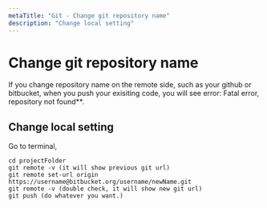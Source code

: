 ```yaml
---
metaTitle: "Git - Change git repository name"
description: "Change local setting"
---
```


# Change git repository name


If you change repository name on the remote side, such as your github or bitbucket, when you push your exisiting code, you will see error: Fatal error, repository not found**.



## Change local setting


Go to terminal,

```git
cd projectFolder
git remote -v (it will show previous git url)
git remote set-url origin https://username@bitbucket.org/username/newName.git
git remote -v (double check, it will show new git url)
git push (do whatever you want.)

```

